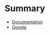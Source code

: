 # Summary
* [Documentation](https://github.com/linnovate/mean/blob/master/README.md)
* [Google](http://foobar.com)
